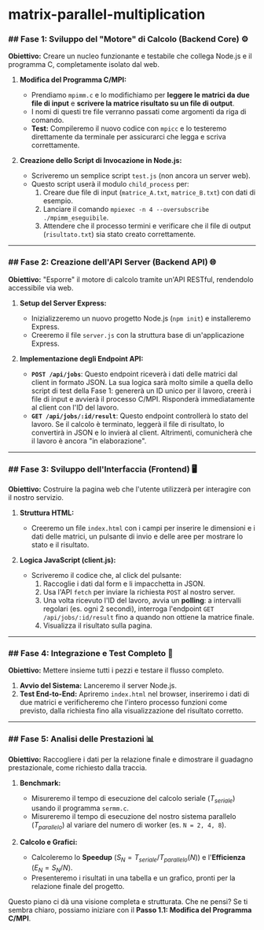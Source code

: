 # matrix-parallel-multiplication


### ## Fase 1: Sviluppo del "Motore" di Calcolo (Backend Core) ⚙️
**Obiettivo:** Creare un nucleo funzionante e testabile che collega Node.js e il programma C, completamente isolato dal web.

1.  **Modifica del Programma C/MPI:**
    * Prendiamo `mpimm.c` e lo modifichiamo per **leggere le matrici da due file di input** e **scrivere la matrice risultato su un file di output**.
    * I nomi di questi tre file verranno passati come argomenti da riga di comando.
    * **Test:** Compileremo il nuovo codice con `mpicc` e lo testeremo direttamente da terminale per assicurarci che legga e scriva correttamente.

2.  **Creazione dello Script di Invocazione in Node.js:**
    * Scriveremo un semplice script `test.js` (non ancora un server web).
    * Questo script userà il modulo `child_process` per:
        1.  Creare due file di input (`matrice_A.txt`, `matrice_B.txt`) con dati di esempio.
        2.  Lanciare il comando `mpiexec -n 4 --oversubscribe ./mpimm_eseguibile`.
        3.  Attendere che il processo termini e verificare che il file di output (`risultato.txt`) sia stato creato correttamente.

---
### ## Fase 2: Creazione dell'API Server (Backend API) 🌐
**Obiettivo:** "Esporre" il motore di calcolo tramite un'API RESTful, rendendolo accessibile via web.

1.  **Setup del Server Express:**
    * Inizializzeremo un nuovo progetto Node.js (`npm init`) e installeremo Express.
    * Creeremo il file `server.js` con la struttura base di un'applicazione Express.

2.  **Implementazione degli Endpoint API:**
    * **`POST /api/jobs`**: Questo endpoint riceverà i dati delle matrici dal client in formato JSON. La sua logica sarà molto simile a quella dello script di test della Fase 1: genererà un ID unico per il lavoro, creerà i file di input e avvierà il processo C/MPI. Risponderà immediatamente al client con l'ID del lavoro.
    * **`GET /api/jobs/:id/result`**: Questo endpoint controllerà lo stato del lavoro. Se il calcolo è terminato, leggerà il file di risultato, lo convertirà in JSON e lo invierà al client. Altrimenti, comunicherà che il lavoro è ancora "in elaborazione".

---
### ## Fase 3: Sviluppo dell'Interfaccia (Frontend) 🖥️
**Obiettivo:** Costruire la pagina web che l'utente utilizzerà per interagire con il nostro servizio.

1.  **Struttura HTML:**
    * Creeremo un file `index.html` con i campi per inserire le dimensioni e i dati delle matrici, un pulsante di invio e delle aree per mostrare lo stato e il risultato.

2.  **Logica JavaScript (client.js):**
    * Scriveremo il codice che, al click del pulsante:
        1.  Raccoglie i dati dal form e li impacchetta in JSON.
        2.  Usa l'API `fetch` per inviare la richiesta `POST` al nostro server.
        3.  Una volta ricevuto l'ID del lavoro, avvia un **polling**: a intervalli regolari (es. ogni 2 secondi), interroga l'endpoint `GET /api/jobs/:id/result` fino a quando non ottiene la matrice finale.
        4.  Visualizza il risultato sulla pagina.

---
### ## Fase 4: Integrazione e Test Completo 🔗
**Obiettivo:** Mettere insieme tutti i pezzi e testare il flusso completo.

1.  **Avvio del Sistema:** Lanceremo il server Node.js.
2.  **Test End-to-End:** Apriremo `index.html` nel browser, inseriremo i dati di due matrici e verificheremo che l'intero processo funzioni come previsto, dalla richiesta fino alla visualizzazione del risultato corretto.

---
### ## Fase 5: Analisi delle Prestazioni 📊
**Obiettivo:** Raccogliere i dati per la relazione finale e dimostrare il guadagno prestazionale, come richiesto dalla traccia.

1.  **Benchmark:**
    * Misureremo il tempo di esecuzione del calcolo seriale ($T_{seriale}$) usando il programma `sermm.c`.
    * Misureremo il tempo di esecuzione del nostro sistema parallelo ($T_{parallelo}$) al variare del numero di worker (es. `N = 2, 4, 8`).

2.  **Calcolo e Grafici:**
    * Calcoleremo lo **Speedup** ($S_N = T_{seriale} / T_{parallelo}(N)$) e l'**Efficienza** ($E_N = S_N / N$).
    * Presenteremo i risultati in una tabella e un grafico, pronti per la relazione finale del progetto.

Questo piano ci dà una visione completa e strutturata. Che ne pensi? Se ti sembra chiaro, possiamo iniziare con il **Passo 1.1: Modifica del Programma C/MPI**.